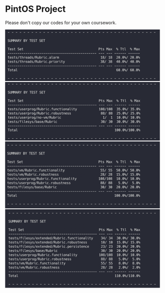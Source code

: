 # PintOS Project

Please don't copy our codes for your own coursework.

![grade](doc/pintos_pj1_grade.png)
![grade](doc/pintos_pj2_grade.png)
![grade](doc/pintos_pj3_grade.png)
![grade](doc/pintos_pj4_grade.png)